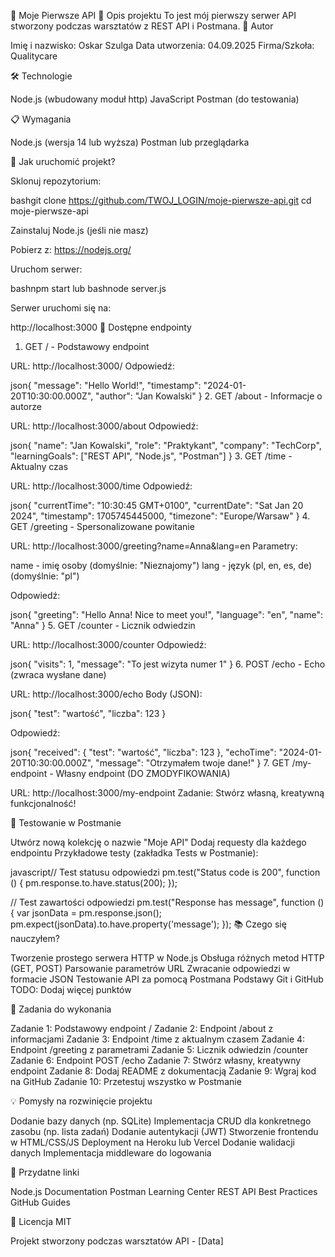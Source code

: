 🚀 Moje Pierwsze API
📝 Opis projektu
To jest mój pierwszy serwer API stworzony podczas warsztatów z REST API i Postmana.
👤 Autor

Imię i nazwisko: Oskar Szulga
Data utworzenia: 04.09.2025
Firma/Szkoła: Qualitycare

🛠️ Technologie

Node.js (wbudowany moduł http)
JavaScript
Postman (do testowania)

📋 Wymagania

Node.js (wersja 14 lub wyższa)
Postman lub przeglądarka

🚀 Jak uruchomić projekt?

Sklonuj repozytorium:

bashgit clone https://github.com/TWOJ_LOGIN/moje-pierwsze-api.git
cd moje-pierwsze-api

Zainstaluj Node.js (jeśli nie masz)

Pobierz z: https://nodejs.org/


Uruchom serwer:

bashnpm start
lub
bashnode server.js

Serwer uruchomi się na:

http://localhost:3000
📍 Dostępne endpointy
1. GET / - Podstawowy endpoint

URL: http://localhost:3000/
Odpowiedź:

json{
  "message": "Hello World!",
  "timestamp": "2024-01-20T10:30:00.000Z",
  "author": "Jan Kowalski"
}
2. GET /about - Informacje o autorze

URL: http://localhost:3000/about
Odpowiedź:

json{
  "name": "Jan Kowalski",
  "role": "Praktykant",
  "company": "TechCorp",
  "learningGoals": ["REST API", "Node.js", "Postman"]
}
3. GET /time - Aktualny czas

URL: http://localhost:3000/time
Odpowiedź:

json{
  "currentTime": "10:30:45 GMT+0100",
  "currentDate": "Sat Jan 20 2024",
  "timestamp": 1705745445000,
  "timezone": "Europe/Warsaw"
}
4. GET /greeting - Spersonalizowane powitanie

URL: http://localhost:3000/greeting?name=Anna&lang=en
Parametry:

name - imię osoby (domyślnie: "Nieznajomy")
lang - język (pl, en, es, de) (domyślnie: "pl")


Odpowiedź:

json{
  "greeting": "Hello Anna! Nice to meet you!",
  "language": "en",
  "name": "Anna"
}
5. GET /counter - Licznik odwiedzin

URL: http://localhost:3000/counter
Odpowiedź:

json{
  "visits": 1,
  "message": "To jest wizyta numer 1"
}
6. POST /echo - Echo (zwraca wysłane dane)

URL: http://localhost:3000/echo
Body (JSON):

json{
  "test": "wartość",
  "liczba": 123
}

Odpowiedź:

json{
  "received": {
    "test": "wartość",
    "liczba": 123
  },
  "echoTime": "2024-01-20T10:30:00.000Z",
  "message": "Otrzymałem twoje dane!"
}
7. GET /my-endpoint - Własny endpoint (DO ZMODYFIKOWANIA)

URL: http://localhost:3000/my-endpoint
Zadanie: Stwórz własną, kreatywną funkcjonalność!

🧪 Testowanie w Postmanie

Utwórz nową kolekcję o nazwie "Moje API"
Dodaj requesty dla każdego endpointu
Przykładowe testy (zakładka Tests w Postmanie):

javascript// Test statusu odpowiedzi
pm.test("Status code is 200", function () {
    pm.response.to.have.status(200);
});

// Test zawartości odpowiedzi
pm.test("Response has message", function () {
    var jsonData = pm.response.json();
    pm.expect(jsonData).to.have.property('message');
});
📚 Czego się nauczyłem?

 Tworzenie prostego serwera HTTP w Node.js
 Obsługa różnych metod HTTP (GET, POST)
 Parsowanie parametrów URL
 Zwracanie odpowiedzi w formacie JSON
 Testowanie API za pomocą Postmana
 Podstawy Git i GitHub
 TODO: Dodaj więcej punktów

🎯 Zadania do wykonania

 Zadanie 1: Podstawowy endpoint /
 Zadanie 2: Endpoint /about z informacjami
 Zadanie 3: Endpoint /time z aktualnym czasem
 Zadanie 4: Endpoint /greeting z parametrami
 Zadanie 5: Licznik odwiedzin /counter
 Zadanie 6: Endpoint POST /echo
 Zadanie 7: Stwórz własny, kreatywny endpoint
 Zadanie 8: Dodaj README z dokumentacją
 Zadanie 9: Wgraj kod na GitHub
 Zadanie 10: Przetestuj wszystko w Postmanie

💡 Pomysły na rozwinięcie projektu

Dodanie bazy danych (np. SQLite)
Implementacja CRUD dla konkretnego zasobu (np. lista zadań)
Dodanie autentykacji (JWT)
Stworzenie frontendu w HTML/CSS/JS
Deployment na Heroku lub Vercel
Dodanie walidacji danych
Implementacja middleware do logowania

🔗 Przydatne linki

Node.js Documentation
Postman Learning Center
REST API Best Practices
GitHub Guides

📄 Licencja
MIT

Projekt stworzony podczas warsztatów API - [Data]
